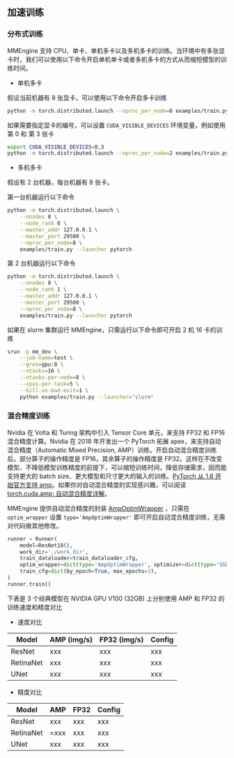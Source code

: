 ## 加速训练

### 分布式训练

MMEngine 支持 CPU、单卡、单机多卡以及多机多卡的训练。当环境中有多张显卡时，我们可以使用以下命令开启单机单卡或者多机多卡的方式从而缩短模型的训练时间。

- 单机多卡

假设当前机器有 8 张显卡，可以使用以下命令开启多卡训练

```bash
python -m torch.distributed.launch --nproc_per_node=8 examples/train.py --launcher pytorch
```

如果需要指定显卡的编号，可以设置 `CUDA_VISIBLE_DEVICES` 环境变量，例如使用第 0 和 第 3 张卡

```bash
export CUDA_VISIBLE_DEVICES=0,3
python -m torch.distributed.launch --nproc_per_node=2 examples/train.py --launcher pytorch
```

- 多机多卡

假设有 2 台机器，每台机器有 8 张卡。

第一台机器运行以下命令

```bash
python -m torch.distributed.launch \
    --nnodes 8 \
    --node_rank 0 \
    --master_addr 127.0.0.1 \
    --master_port 29500 \
    --nproc_per_node=8 \
    examples/train.py --launcher pytorch
```

第 2 台机器运行以下命令

```bash
python -m torch.distributed.launch \
    --nnodes 8 \
    --node_rank 1 \
    --master_addr 127.0.0.1 \
    --master_port 29500 \
    --nproc_per_node=8 \
    examples/train.py --launcher pytorch
```

如果在 slurm 集群运行 MMEngine，只需运行以下命令即可开启 2 机 16 卡的训练

```bash
srun -p mm_dev \
    --job-name=test \
    --gres=gpu:8 \
    --ntasks=16 \
    --ntasks-per-node=8 \
    --cpus-per-task=5 \
    --kill-on-bad-exit=1 \
    python examples/train.py --launcher="slurm"
```

### 混合精度训练

Nvidia 在 Volta 和 Turing 架构中引入 Tensor Core 单元，来支持 FP32 和 FP16 混合精度计算。Nvidia 在 2018 年开发出一个 PyTorch 拓展 apex，来支持自动混合精度（Automatic Mixed Precision, AMP）训练。开启自动混合精度训练后，部分算子的操作精度是 FP16，其余算子的操作精度是 FP32。这样在不改变模型、不降低模型训练精度的前提下，可以缩短训练时间，降低存储需求，因而能支持更大的 batch size、更大模型和尺寸更大的输入的训练。[PyTorch 从 1.6 开始官方支持 amp](https://pytorch.org/blog/accelerating-training-on-nvidia-gpus-with-pytorch-automatic-mixed-precision/)。如果你对自动混合精度的实现感兴趣，可以阅读 [torch.cuda.amp: 自动混合精度详解](https://zhuanlan.zhihu.com/p/348554267)。

MMEngine 提供自动混合精度的封装 [AmpOptimWrapper](https://mmengine.readthedocs.io/zh_cn/latest/api.html#mmengine.optim.AmpOptimWrapper) ，只需在 `optim_wrapper` 设置 `type='AmpOptimWrapper'` 即可开启自动混合精度训练，无需对代码做其他修改。

```python
runner = Runner(
    model=ResNet18(),
    work_dir='./work_dir',
    train_dataloader=train_dataloader_cfg,
    optim_wrapper=dict(type='AmpOptimWrapper', optimizer=dict(type='SGD', lr=0.001, momentum=0.9)),
    train_cfg=dict(by_epoch=True, max_epochs=3),
)
runner.train()
```

下表是 3 个经典模型在 NVIDIA GPU V100 (32GB) 上分别使用 AMP 和 FP32 的训练速度和精度对比

- 速度对比

| Model     | AMP (img/s) | FP32 (img/s) | Config |
| --------- | ----------- | ------------ | ------ |
| ResNet    | xxx         | xxx          | xxx    |
| RetinaNet | xxx         | xxx          | xxx    |
| UNet      | xxx         | xxx          | xxx    |

- 精度对比

| Model     | AMP  | FP32 | Config |
| --------- | ---- | ---- | ------ |
| ResNet    | xxx  | xxx  | xxx    |
| RetinaNet | =xxx | xxx  | xxx    |
| UNet      | xxx  | xxx  | xxx    |
